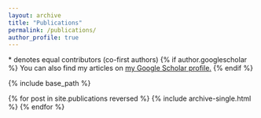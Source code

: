 ```yaml
---
layout: archive
title: "Publications"
permalink: /publications/
author_profile: true
---
```

\* denotes equal contributors (co-first authors)
{% if author.googlescholar %}
  You can also find my articles on <u><a href="{{author.googlescholar}}">my Google Scholar profile</a>.</u>
{% endif %}

{% include base_path %}

{% for post in site.publications reversed %}
  {% include archive-single.html %}
{% endfor %}

